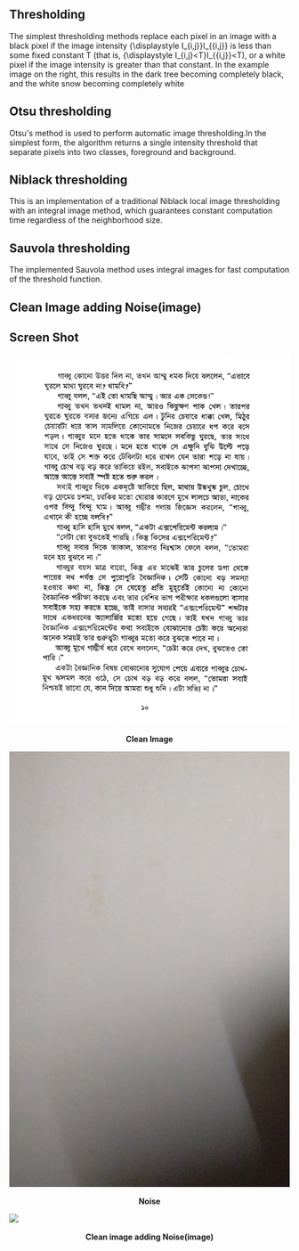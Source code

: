 ## Thresholding

The simplest thresholding methods replace each pixel in an image with a black pixel if the image intensity {\displaystyle I_{i,j}}I_{{i,j}} is less than some fixed constant T (that is, {\displaystyle I_{i,j}<T}I_{{i,j}}<T), or a white pixel if the image intensity is greater than that constant. In the example image on the right, this results in the dark tree becoming completely black, and the white snow becoming completely white

## Otsu thresholding
Otsu's method is used to perform automatic image thresholding.In the simplest form, the algorithm returns a single intensity threshold that separate pixels into two classes, foreground and background.

## Niblack thresholding
This is an implementation of a traditional Niblack local image thresholding with an integral image method, which guarantees constant computation time regardless of the neighborhood size.

## Sauvola thresholding
The implemented Sauvola method uses integral images for fast computation of the threshold function.

## Clean Image adding Noise(image)

Screen Shot
-----------------------
<img src="https://github.com/GK-CPP/Image-Processing/blob/master/images/in_1.jpg">
<p align="center"><b>Clean Image</b></p>
<img src="https://github.com/GK-CPP/Image-Processing/blob/master/images/nos_1.JPG">
<p align="center"><b>Noise</b></p>
<img src="https://github.com/GK-CPP/Image-Processing/blob/master/images/out_1.png">
<p align="center"><b>Clean image adding Noise(image)</b></p>